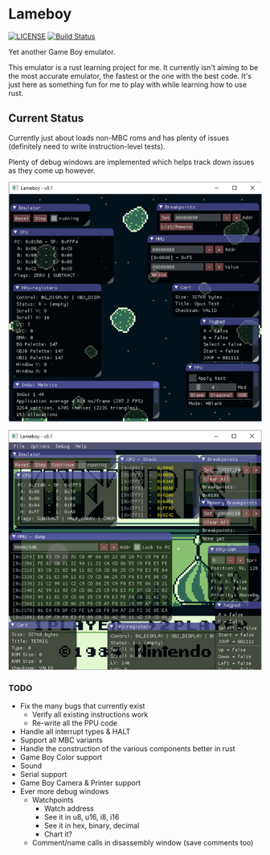 # Lameboy


[![LICENSE](https://img.shields.io/badge/license-MIT-blue.svg)](LICENSE.txt)
[![Build Status](https://travis-ci.org/Palmr/lameboy.svg?branch=master)](https://travis-ci.org/Palmr/lameboy)

Yet another Game Boy emulator.

This emulator is a rust learning project for me. It currently isn't aiming to be the most accurate emulator, the fastest
 or the one with the best code. It's just here as something fun for me to play with while learning how to use rust.

## Current Status

Currently just about loads non-MBC roms and has plenty of issues (definitely need to write instruction-level tests).

Plenty of debug windows are implemented which helps track down issues as they come up however.

![Screenshot of first BG displaying correctly](images/screenshot-25-7-17.png)

![Debug windows galore](images/screenshot-18-11-17.png)

### TODO

- Fix the many bugs that currently exist
  - Verify all existing instructions work
  - Re-write all the PPU code
- Handle all interrupt types & HALT 
- Support all MBC variants
- Handle the construction of the various components better in rust
- Game Boy Color support
- Sound
- Serial support
- Game Boy Camera & Printer support
- Ever more debug windows
  - Watchpoints
    - Watch address
    - See it in u8, u16, i8, i16
    - See it in hex, binary, decimal
    - Chart it?
  - Comment/name calls in disassembly window (save comments too)


